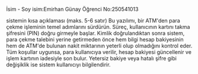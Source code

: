 İsim - Soy isim:Emirhan Günay
Öğrenci No:250541013

sistemin kısa açıklaması (maks. 5-6 satır)
Bu yazılımı, bir ATM'den para çekme işleminin temel adımlarını sürdürün. Süreç, kullanıcının kartını takma şifresini (PIN) doğru girmeyle başlar. Kimlik doğrulandıktan sonra sistem, para çekme talebini yerine getirmeden önce hem bilgi hesap bakiyesinin hem de ATM'de bulunan nakit miktarının yeterli olup olmadığını kontrol eder. Tüm koşullar uygunsa, para kullanıcıya verilir, hesap bakiyesi güncellenir ve işlem kartının iadesiyle son bulur. Yetersiz bakiye veya hatalı şifre gibi değişiklik ise sistem kullanıcıyı bilgilendirir.
